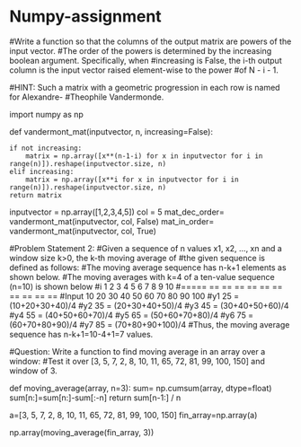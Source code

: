# Numpy-assignment
#Write a function so that the columns of the output matrix are powers of the input vector.
#The order of the powers is determined by the increasing boolean argument. Specifically, when
#increasing is False, the i-th output column is the input vector raised element-wise to the power
#of N - i - 1.

#HINT: Such a matrix with a geometric progression in each row is named for Alexandre-
#Theophile Vandermonde.

import numpy as np

def vandermont_mat(inputvector, n, increasing=False):
    
    if not increasing:
        matrix = np.array([x**(n-1-i) for x in inputvector for i in range(n)]).reshape(inputvector.size, n)
    elif increasing:
        matrix = np.array([x**i for x in inputvector for i in range(n)]).reshape(inputvector.size, n)
    return matrix
    
inputvector = np.array([1,2,3,4,5])
col = 5
mat_dec_order= vandermont_mat(inputvector, col, False)
mat_in_order= vandermont_mat(inputvector, col, True)



#Problem Statement 2:
#Given a sequence of n values x1, x2, ..., xn and a window size k>0, the k-th moving average of
#the given sequence is defined as follows:
#The moving average sequence has n-k+1 elements as shown below.
#The moving averages with k=4 of a ten-value sequence (n=10) is shown below
#i 1 2 3 4 5 6 7 8 9 10
#===== == == == == == == == == == ==
#Input 10 20 30 40 50 60 70 80 90 100
#y1 25 = (10+20+30+40)/4
#y2 35 = (20+30+40+50)/4
#y3 45 = (30+40+50+60)/4
#y4 55 = (40+50+60+70)/4
#y5 65 = (50+60+70+80)/4
#y6 75 = (60+70+80+90)/4
#y7 85 = (70+80+90+100)/4
#Thus, the moving average sequence has n-k+1=10-4+1=7 values.

#Question: Write a function to find moving average in an array over a window:
#Test it over [3, 5, 7, 2, 8, 10, 11, 65, 72, 81, 99, 100, 150] and window of 3.

def moving_average(array, n=3):
    sum= np.cumsum(array, dtype=float)
    sum[n:]=sum[n:]-sum[:-n]
    return sum[n-1:] / n

a=[3, 5, 7, 2, 8, 10, 11, 65, 72, 81, 99, 100, 150]
fin_array=np.array(a)

np.array(moving_average(fin_array, 3))
